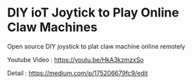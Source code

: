 # DIY ioT Joytick to Play Online Claw Machines
Open source DIY joystick to plat claw machine online remotely

Youtube Video : https://youtu.be/HkA3kzmzxSo

Detail : https://medium.com/p/175206679fc9/edit
